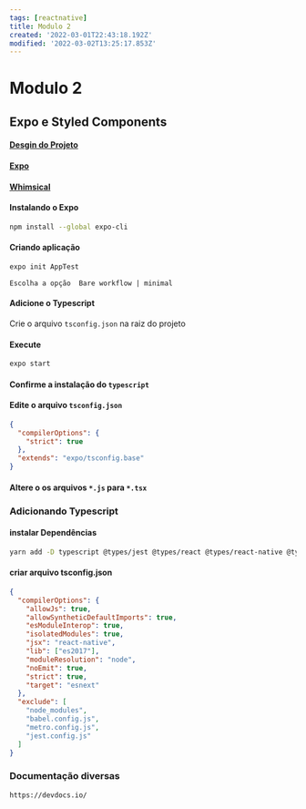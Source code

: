 ```yaml
---
tags: [reactnative]
title: Modulo 2
created: '2022-03-01T22:43:18.192Z'
modified: '2022-03-02T13:25:17.853Z'
---
```


# Modulo 2

## Expo e Styled Components

#### [Desgin do Projeto](https://www.figma.com/file/EwGtJv3Tc0x3Qt5q1OPxzU/Chapter-II---GoFinances-Ignite?node-id=0%3A1)

#### [Expo](https://expo.dev/)

#### [Whimsical](https://whimsical.com/augusto-monteiro-6dT8uQk3v2vjsrYew4mTTM)

#### Instalando o Expo

```bash
npm install --global expo-cli
```

#### Criando aplicação

```bash
expo init AppTest
```

`Escolha a opção  Bare workflow | minimal`

#### Adicione o Typescript

Crie o arquivo `tsconfig.json` na raiz do projeto

#### Execute
```bash
expo start
```

#### Confirme a instalação do `typescript`

#### Edite o arquivo `tsconfig.json`
```json
{
  "compilerOptions": {
    "strict": true
  },
  "extends": "expo/tsconfig.base"
}
```

#### Altere o os arquivos `*.js` para `*.tsx`

### Adicionando Typescript

#### instalar Dependências

```bash
yarn add -D typescript @types/jest @types/react @types/react-native @types/react-test-renderer
```

#### criar arquivo tsconfig.json
```json
{
  "compilerOptions": {
    "allowJs": true,
    "allowSyntheticDefaultImports": true,
    "esModuleInterop": true,
    "isolatedModules": true,
    "jsx": "react-native",
    "lib": ["es2017"],
    "moduleResolution": "node",
    "noEmit": true,
    "strict": true,
    "target": "esnext"
  },
  "exclude": [
    "node_modules",
    "babel.config.js",
    "metro.config.js",
    "jest.config.js"
  ]
}
```

### Documentação diversas

```bash
https://devdocs.io/
```




